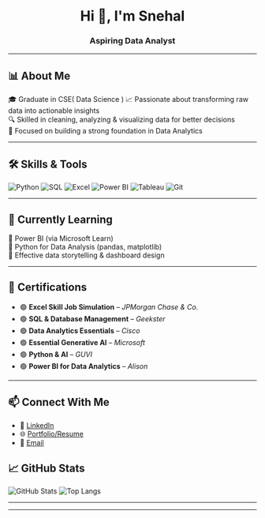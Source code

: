 <h1 align="center">Hi 👋, I'm Snehal</h1>
<h3 align="center">Aspiring Data Analyst </h3>

---

## 📊 About Me

🎓 Graduate in CSE( Data Science )
📈 Passionate about transforming raw data into actionable insights  
🔍 Skilled in cleaning, analyzing & visualizing data for better decisions  
📌 Focused on building a strong foundation in Data Analytics  

---

## 🛠️ Skills & Tools

![Python](https://img.shields.io/badge/-Python-3776AB?style=flat&logo=python&logoColor=white)
![SQL](https://img.shields.io/badge/-SQL-4479A1?style=flat&logo=mysql&logoColor=white)
![Excel](https://img.shields.io/badge/-Excel-217346?style=flat&logo=microsoft-excel&logoColor=white)
![Power BI](https://img.shields.io/badge/-PowerBI-F2C811?style=flat&logo=powerbi&logoColor=black)
![Tableau](https://img.shields.io/badge/-Tableau-E97627?style=flat&logo=tableau&logoColor=white)
![Git](https://img.shields.io/badge/-Git-F05032?style=flat&logo=git&logoColor=white)


---

## 🌱 Currently Learning

🚀 Power BI (via Microsoft Learn)  
📘 Python for Data Analysis (pandas, matplotlib)  
🎯 Effective data storytelling & dashboard design  

---

## 📄 Certifications

- 🟢 **Excel Skill Job Simulation** – *JPMorgan Chase & Co.*
- 🟢 **SQL & Database Management** – *Geekster*
- 🟢 **Data Analytics Essentials** – *Cisco*
- 🟢 **Essential Generative AI** – *Microsoft*
- 🟢 **Python & AI** – *GUVI*
- 🟢 **Power BI for Data Analytics** – *Alison*


---

## 📫 Connect With Me

- 💼 [LinkedIn](www.linkedin.com/in/snehal-alavekar-2985a7281)
- 🌐 [Portfolio/Resume](https://yourwebsite.com)
- 📩 [Email](snehaalavekar@email.com)
  
## 📈 GitHub Stats

![GitHub Stats](https://github-readme-stats.vercel.app/api?username=Sneha-273&show_icons=true&theme=radical)
![Top Langs](https://github-readme-stats.vercel.app/api/top-langs/?username=Sneha-273&layout=compact&theme=radical)


---



---


